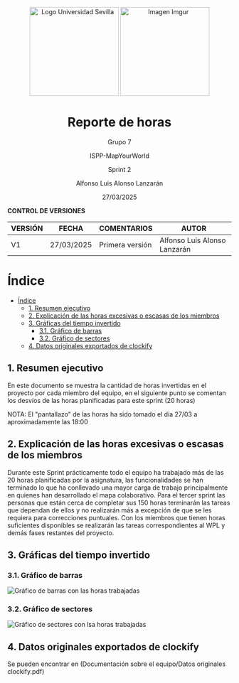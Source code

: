<p align="center">
  <img src="https://www.ucm.es/al-acmes/file/logo-universidad-sevilla/?ver" alt="Logo Universidad Sevilla" width="200" height="200">
  <img src="https://i.imgur.com/vlzkG4H.png" alt="Imagen Imgur" width="auto" height="200">
</p>

<h1 align="center">Reporte de horas</h1>

<p align="center">
    Grupo 7
</p>
<p align="center">
    ISPP-MapYourWorld
</p>
<p align="center">
    Sprint 2
</p>
<p align="center">
    Alfonso Luis Alonso Lanzarán
</p>
<p align="center">
    27/03/2025
</p>

**CONTROL DE VERSIONES**

| VERSIÓN | FECHA     | COMENTARIOS              | AUTOR              |
|---------|-----------|--------------------------|--------------------|
| V1      | 27/03/2025| Primera versión          | Alfonso Luis Alonso Lanzarán |

<!-- omit in toc-->
# Índice
- [Índice](#índice)
  - [1. Resumen ejecutivo](#1-resumen-ejecutivo)
  - [2. Explicación de las horas excesivas o escasas de los miembros](#2-explicación-de-las-horas-excesivas-o-escasas-de-los-miembros)
  - [3. Gráficas del tiempo invertido](#3-gráficas-del-tiempo-invertido)
    - [3.1. Gráfico de barras](#31-gráfico-de-barras)
    - [3.2. Gráfico de sectores](#32-gráfico-de-sectores)
  - [4. Datos originales exportados de clockify](#4-datos-originales-exportados-de-clockify)


## 1. Resumen ejecutivo

En este documento se muestra la cantidad de horas invertidas en el proyecto por cada miembro del equipo, en el siguiente punto se comentan los desvíos de las horas planificadas para este sprint (20 horas)

NOTA: El "pantallazo" de las horas ha sido tomado el día 27/03 a aproximadamente las 18:00

## 2. Explicación de las horas excesivas o escasas de los miembros
Durante este Sprint prácticamente todo el equipo ha trabajado más de las 20 horas planificadas por la asignatura, las funcionalidades se han terminado lo que ha conllevado una mayor carga de trabajo principalmente en quienes han desarrollado el mapa colaborativo.
Para el tercer sprint las personas que están cerca de completar sus 150 horas terminarán las tareas que dependan de ellos y no realizarán más a excepción de que se les requiera para correcciones puntuales.
Con los miembros que tienen horas suficientes disponibles se realizarán las tareas correspondientes al WPL y demás fases restantes del proyecto.

## 3. Gráficas del tiempo invertido

### 3.1. Gráfico de barras

![Gráfico de barras con las horas trabajadas](Images/GraficoBarrasSprint2.png)

### 3.2. Gráfico de sectores
![Gráfico de sectores con lsa horas trabajadas](Images/GraficoSectoresSprint2.png)

## 4. Datos originales exportados de clockify

Se pueden encontrar en (Documentación sobre el equipo/Datos originales clockify.pdf)